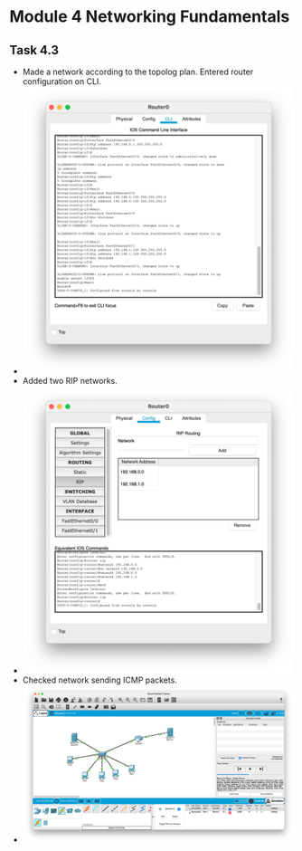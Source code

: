 # Module 4 Networking Fundamentals

## Task 4.3

* Made a network according to the topolog plan. Entered router configuration on CLI.
* ![Screenshot 1](https://github.com/alex-kay/DevOps_online_Kharkiv_2020Q42021Q1/blob/master/m4/task4.3/Screenshots/Screenshot%202021-01-03%20at%2021.07.56.jpg)
* Added two RIP networks.
* ![Screenshot 2](https://github.com/alex-kay/DevOps_online_Kharkiv_2020Q42021Q1/blob/master/m4/task4.3/Screenshots/Screenshot%202021-01-03%20at%2021.10.07.jpg)
* Checked network sending ICMP packets.
* ![Screenshot 3](https://github.com/alex-kay/DevOps_online_Kharkiv_2020Q42021Q1/blob/master/m4/task4.3/Screenshots/Screenshot%202021-01-03%20at%2021.14.41.jpg)
  